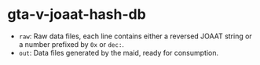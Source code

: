 # gta-v-joaat-hash-db

- `raw`: Raw data files, each line contains either a reversed JOAAT string or a number prefixed by `0x` or `dec:`.
- `out`: Data files generated by the maid, ready for consumption.

